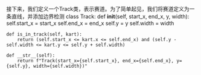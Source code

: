 接下来，我们定义一个Track类，表示赛道。为了简单起见，我们将赛道定义为一条直线，并添加边界检测
class Track:
    def __init__(self, start_x, end_x, y, width):
        self.start_x = start_x
        self.end_x = end_x
        self.y = y
        self.width = width

    def is_in_track(self, kart):
        return (self.start_x <= kart.x <= self.end_x) and (self.y - self.width <= kart.y <= self.y + self.width)

    def __str__(self):
        return f"Track(start_x={self.start_x}, end_x={self.end_x}, y={self.y}, width={self.width})"
